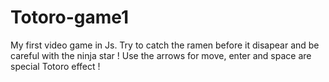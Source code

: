 # Totoro-game1
My first video game in Js.  Try to catch the ramen before it disapear and be careful with the ninja star ! Use the arrows for move, enter and space are special Totoro effect !
